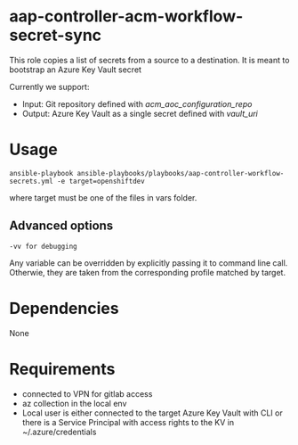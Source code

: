 # aap-controller-acm-workflow-secret-sync
This role copies a list of secrets from a source to a destination. It is meant to bootstrap an Azure Key Vault secret

Currently we support:

- Input: Git repository defined with *acm_aoc_configuration_repo*
- Output: Azure Key Vault as a single secret defined with *vault_uri*

# Usage

```
ansible-playbook ansible-playbooks/playbooks/aap-controller-workflow-secrets.yml -e target=openshiftdev
```
where target must be one of the files in vars folder.

## Advanced options
```
-vv for debugging
```

Any variable can be overridden by explicitly passing it to command line call. Otherwie, they are taken from the corresponding profile matched by target.

# Dependencies
None

# Requirements
* connected to VPN for gitlab access
* az collection in the local env
* Local user is either connected to the target Azure Key Vault with CLI or there is a Service Principal with access rights to the KV in ~/.azure/credentials
